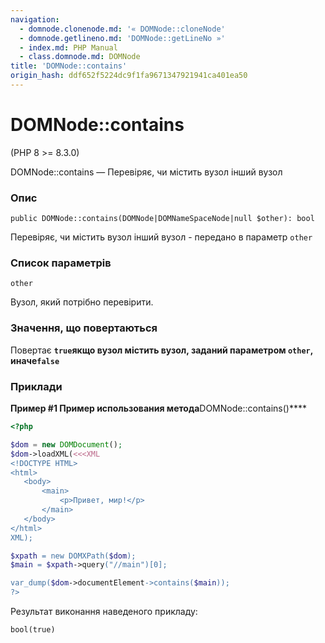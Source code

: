 ```yaml
---
navigation:
  - domnode.clonenode.md: '« DOMNode::cloneNode'
  - domnode.getlineno.md: 'DOMNode::getLineNo »'
  - index.md: PHP Manual
  - class.domnode.md: DOMNode
title: 'DOMNode::contains'
origin_hash: ddf652f5224dc9f1fa9671347921941ca401ea50
---
```

# DOMNode::contains

(PHP 8 >= 8.3.0)

DOMNode::contains — Перевіряє, чи містить вузол інший вузол

### Опис

```methodsynopsis
public DOMNode::contains(DOMNode|DOMNameSpaceNode|null $other): bool
```

Перевіряє, чи містить вузол інший вузол - передано в параметр `other`

### Список параметрів

`other`

Вузол, який потрібно перевірити.

### Значення, що повертаються

Повертає **`true`**якщо вузол містить вузол, заданий параметром `other`, иначе**`false`**

### Приклади

**Пример #1 Пример использования метода**DOMNode::contains()\*\*\*\*

```php
<?php

$dom = new DOMDocument();
$dom->loadXML(<<<XML
<!DOCTYPE HTML>
<html>
   <body>
       <main>
           <p>Привет, мир!</p>
       </main>
   </body>
</html>
XML);

$xpath = new DOMXPath($dom);
$main = $xpath->query("//main")[0];

var_dump($dom->documentElement->contains($main));
?>
```

Результат виконання наведеного прикладу:

```
bool(true)
```

